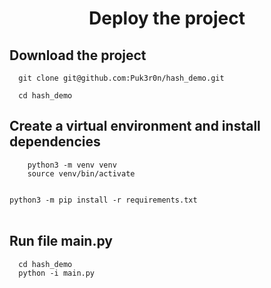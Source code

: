 
<h1 align="center">Deploy the project</h1>

<h2>Download the project</h2>

```
  git clone git@github.com:Puk3r0n/hash_demo.git
```

```
  cd hash_demo
```

<h2> Сreate a virtual environment and install dependencies</h2>

```
    python3 -m venv venv
    source venv/bin/activate
    
```
`python3 -m pip install -r requirements.txt` </br> </br>
<h2> Run file main.py</h2>

```
  cd hash_demo
  python -i main.py
```
